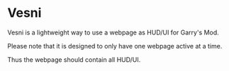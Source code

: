 # Vesni

Vesni is a lightweight way to use a webpage as HUD/UI for Garry's Mod.

Please note that it is designed to only have one webpage active at a time.

Thus the webpage should contain all HUD/UI.
